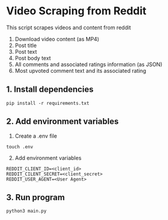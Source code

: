 # Video Scraping from Reddit   
This script scrapes videos and content from reddit   
1. Download video content (as MP4)
2. Post title
3. Post text
4. Post body text
5. All comments and associated ratings information (as JSON)
6. Most upvoted comment text and its associated rating

## 1. Install dependencies
```
pip install -r requirements.txt
```


## 2. Add environment variables
1. Create a .env file
```
touch .env
```
2. Add environment variables
```
REDDIT_CLIENT_ID=<client_id>
REDDIT_CILENT_SECRET=<client_secret>
REDDIT_USER_AGENT=<User Agent>
```

## 3. Run program
```python
python3 main.py
```